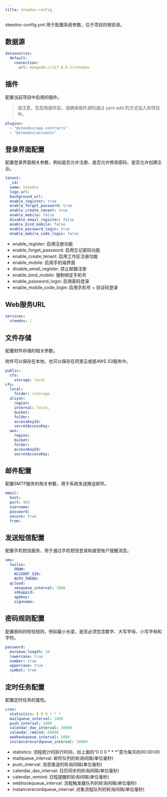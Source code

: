 ```yaml
---
title: steedos-config
---
```


steedos-config.yml 用于配置系统参数，位于项目的根目录。

## 数据源

```yml
datasources:
  default:
    connection:
      url: mongodb://127.0.0.1/steedos

```

## 插件

配置当前项目中启用的插件。
> 请注意，在启用插件前，请确保插件源码通过 yarn add 的方式加入到项目中。

```yml
plugins:
  - "@steedos/app-contracts"
  - "@steedos/accounts"
```

## 登录界面配置

配置登录界面相关参数，例如是否允许注册、是否允许修改密码、是否允许创建企业。

```yml
tenant:
  _id:
  name: Steedos
  logo_url:
  background_url:
  enable_register: true
  enable_forget_password: true
  enable_create_tenant: true
  enable_mobile: false
  disable_email_register: false
  enable_bind_mobile: false
  enable_password_login: true
  enable_mobile_code_login: false
```

- enable_register: 启用注册功能
- enable_forget_password: 启用忘记密码功能
- enable_create_tenant: 启用工作区注册功能
- enable_mobile: 启用手机端界面
- disable_email_register: 禁止邮箱注册
- enable_bind_mobile: 强制绑定手机号
- enable_password_login: 启用密码登录
- enable_mobile_code_login: 启用手机号 + 验证码登录
 
## Web服务URL

```yml
services:
  steedos: /
```

## 文件存储

配置附件存储的相关参数。

附件可以保存在本地，也可以保存在阿里云或是AWS S3服务中。

```yml
public:
  cfs:
    storage: local
cfs:
  local:
    folder: /storage
  aliyun:
    region:
    internal: false,
    bucket:
    folder:
    accessKeyId:
    secretAccessKey:
  aws:
    region:
    bucket:
    folder:
    accessKeyId:
    secretAccessKey:
```

## 邮件配置

配置SMTP服务的相关参数，用于系统发送推送邮件。

```yml
email:
  host:
  port: 465
  username:
  password:
  secure: true
  from:
```

## 发送短信配置

配置手机短信服务，用于通过手机短信登录和接受账户提醒消息。

```yml
sms:
  twilio:
    FROM:
    ACCOUNT_SID:
    AUTH_TOKEN:
  qcloud:
    smsqueue_interval: 1000
    sdkappid:
    appkey:
    signname:
```

## 密码规则配置

配置密码的校验规则，例如最小长度，是否必须包含数字、大写字母、小写字母和字符。

```yml
password:
  minimum_length: 10
  lowercase: true
  number: true
  uppercase: true
  symbol: true
```

## 定时任务配置

配置定时任务的属性。

```yml
cron:
  statistics: 0 0 0 * * *
  mailqueue_interval: 1000
  push_interval: 1000
  calendar_dav_interval: 30000
  calendar_remind: 60000
  webhookqueue_interval: 1000
  instancerecordqueue_interval: 10000
```

- statistics: 流程统计的执行时间，如上面的“0 0 0 * * *”意为每天的00:00:00 
- mailqueue_interval: 邮件队列的轮询间隔(单位毫秒)
- push_interval: 消息推送的轮询间隔(单位毫秒)
- calendar_dav_interval: 日历同步的轮询间隔(单位毫秒)
- calendar_remind: 日程提醒的轮询间隔(单位毫秒)
- webhookqueue_interval: 流程触发器队列的轮询间隔(单位毫秒)
- instancerecordqueue_interval: 对象流程队列的轮询间隔(单位毫秒)